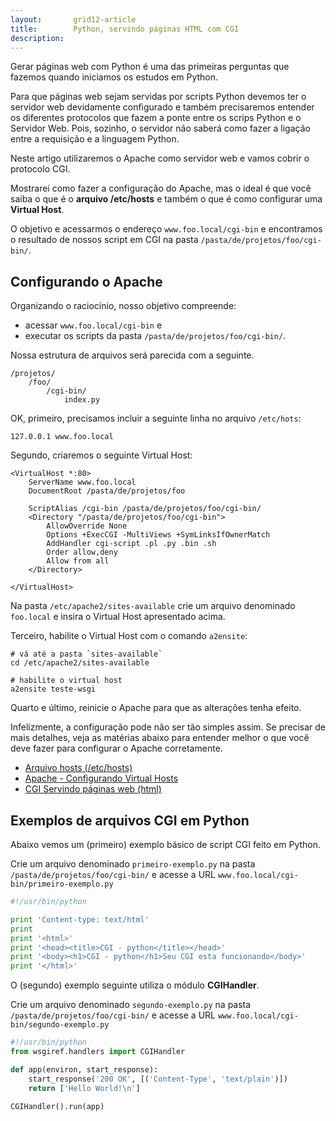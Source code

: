 ```yaml
---
layout:       grid12-article
title:        Python, servindo páginas HTML com CGI
description:  
---
```


Gerar páginas web com Python é uma das primeiras perguntas que fazemos quando iniciamos os estudos em Python.

Para que páginas web sejam servidas por scripts Python devemos ter o servidor web devidamente configurado e também 
precisaremos entender os diferentes protocolos que fazem a ponte entre os scrips Python e o Servidor Web. Pois, sozinho,
o servidor não saberá como fazer a ligação entre a requisição e a linguagem Python.

Neste artigo utilizaremos o Apache como servidor web e vamos cobrir o protocolo CGI.

Mostrarei como fazer a configuração do Apache, mas o ideal é que você saiba o que é o __arquivo /etc/hosts__ e também 
o que é como configurar uma __Virtual Host__.

O objetivo e acessarmos o endereço `www.foo.local/cgi-bin` e  encontramos o resultado de nossos script em CGI na pasta
`/pasta/de/projetos/foo/cgi-bin/`.


Configurando o Apache
---

Organizando o raciocínio, nosso objetivo compreende:

- acessar `www.foo.local/cgi-bin` e
- executar os scripts da pasta `/pasta/de/projetos/foo/cgi-bin/`.

Nossa estrutura de arquivos será parecida com a seguinte.

    /projetos/
        /foo/
            /cgi-bin/
                index.py

OK, primeiro, precisamos incluir a seguinte linha no arquivo `/etc/hots`:

    127.0.0.1 www.foo.local

Segundo, criaremos o seguinte Virtual Host:

```linux-config
<VirtualHost *:80>
    ServerName www.foo.local
    DocumentRoot /pasta/de/projetos/foo

    ScriptAlias /cgi-bin /pasta/de/projetos/foo/cgi-bin/
    <Directory "/pasta/de/projetos/foo/cgi-bin">
        AllowOverride None
        Options +ExecCGI -MultiViews +SymLinksIfOwnerMatch
        AddHandler cgi-script .pl .py .bin .sh
        Order allow,deny
        Allow from all
    </Directory>
 
</VirtualHost>
```

Na pasta `/etc/apache2/sites-available` crie um arquivo denominado `foo.local` e insira o Virtual Host apresentado acima.

Terceiro, habilite o Virtual Host com o comando `a2ensite`:

```linux-config
# vá até a pasta `sites-available`
cd /etc/apache2/sites-available

# habilite o virtual host
a2ensite teste-wsgi
```
   
Quarto e último, reinicie o Apache para que as alterações tenha efeito.

Infelizmente, a configuração pode não ser tão simples assim. Se precisar de mais detalhes, veja as matérias abaixo para 
entender melhor o que você deve fazer para configurar o Apache corretamente.

- [Arquivo hosts (/etc/hosts)](/misc/arquivo-hosts/)
- [Apache - Configurando Virtual Hosts](/misc/apache-virtual-host/)
- [CGI Servindo páginas web (html)](/misc/cgi-common-gateway-interface/)



Exemplos de arquivos CGI em Python
---

Abaixo vemos um (primeiro) exemplo básico de script CGI feito em Python.

Crie um arquivo denominado `primeiro-exemplo.py` na pasta `/pasta/de/projetos/foo/cgi-bin/` e acesse a URL `www.foo.local/cgi-bin/primeiro-exemplo.py`

```python
#!/usr/bin/python

print 'Content-type: text/html'
print
print '<html>'
print '<head><title>CGI - python</title></head>'
print '<body><h1>CGI - python</h1>Seu CGI esta funcionando</body>'
print '</html>'
```

O (segundo) exemplo seguinte utiliza o módulo __CGIHandler__.

Crie um arquivo denominado `segundo-exemplo.py` na pasta `/pasta/de/projetos/foo/cgi-bin/` e acesse a URL `www.foo.local/cgi-bin/segundo-exemplo.py`

```python
#!/usr/bin/python
from wsgiref.handlers import CGIHandler

def app(environ, start_response):
    start_response('200 OK', [('Content-Type', 'text/plain')])
    return ['Hello World!\n']

CGIHandler().run(app)
```
